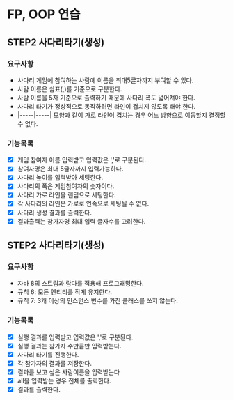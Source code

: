 # FP, OOP 연습

## STEP2 사다리타기(생성)
### 요구사항
- 사다리 게임에 참여하는 사람에 이름을 최대5글자까지 부여할 수 있다.
- 사람 이름은 쉼표(,)를 기준으로 구분한다.
- 사람 이름을 5자 기준으로 출력하기 때문에 사다리 폭도 넓어져야 한다.
- 사다리 타기가 정상적으로 동작하려면 라인이 겹치지 않도록 해야 한다.
- |-----|-----| 모양과 같이 가로 라인이 겹치는 경우 어느 방향으로 이동할지 결정할 수 없다.

### 기능목록
- [x] 게임 참여자 이름 입력받고 입력값은 ','로 구분된다.
- [x] 참여자명은 최대 5글자까지 입력가능하다.
- [x] 사다리 높이를 입력받아 세팅한다.
- [x] 사다리의 폭은 게임참여자의 숫자이다.
- [x] 사다리 가로 라인을 랜덤으로 세팅한다.
- [x] 각 사다리의 라인은 가로로 연속으로 세팅될 수 없다.
- [x] 사다리 생성 결과를 출력한다.
- [x] 결과출력는 참가자명 최대 입력 글자수를 고려한다.

## STEP2 사다리타기(생성)
### 요구사항
- 자바 8의 스트림과 람다를 적용해 프로그래밍한다.
- 규칙 6: 모든 엔티티를 작게 유지한다.
- 규칙 7: 3개 이상의 인스턴스 변수를 가진 클래스를 쓰지 않는다.

### 기능목록
- [x] 실행 결과를 입력받고 입력값은 ','로 구분된다.
- [x] 실행 결과는 참가자 수만큼만 입력받는다.
- [x] 사다리 타기를 진행한다.
- [x] 각 참가자의 결과를 저장한다.
- [x] 결과를 보고 싶은 사람이름을 입력받는다
- [x] all을 입력받는 경우 전체를 출력한다.
- [x] 결과를 출력한다.
